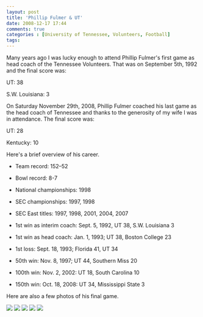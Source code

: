 ```yaml
---
layout: post
title: 'Phillip Fulmer & UT'
date: 2008-12-17 17:44
comments: true
categories : [University of Tennessee, Volunteers, Football]
tags:
---
```

Many years ago I was lucky enough to attend Phillip Fulmer's first game as head coach of the Tennessee Volunteers. That was on September 5th, 1992 and the final score was:

UT: 38

S.W. Louisiana: 3

On Saturday November 29th, 2008, Phillip Fulmer coached his last game as the head coach of Tennessee and thanks to the generosity of my wife I was in attendance. The final score was:

UT: 28

Kentucky: 10

Here's a brief overview of his career.

* Team record: 152–52

* Bowl record: 8-7

* National championships: 1998

* SEC championships: 1997, 1998

* SEC East titles: 1997, 1998, 2001, 2004, 2007

* 1st win as interim coach: Sept. 5, 1992, UT 38, S.W. Louisiana 3

* 1st win as head coach: Jan. 1, 1993; UT 38, Boston College 23

* 1st loss: Sept. 18, 1993; Florida 41, UT 34

* 50th win: Nov. 8, 1997; UT 44, Southern Miss 20

* 100th win: Nov. 2, 2002: UT 18, South Carolina 10

* 150th win: Oct. 18, 2008: UT 34, Mississippi State 3

Here are also a few photos of his final game.

<a href="/images/ut-2008/DSC_0001.JPG" rel="lightshow[UT vs KY][Phillip Fulmer Way]"><img src="/images/ut-2008/DSC_0001-tn.jpg"></a>
<a href="/images/ut-2008/DSC_0029.JPG" rel="lightshow[UT vs KY][Running through the T]"><img src="/images/ut-2008/DSC_0029-tn.jpg"></a>
<a href="/images/ut-2008/DSC_0065.JPG" rel="lightshow[UT vs KY][Toss Sweep and UT Scores]"><img src="/images/ut-2008/DSC_0065-tn.jpg"></a> 
<a href="/images/ut-2008/DSC_0097.JPG" rel="lightshow[UT vs KY][Me and the Wife]"><img src="/images/ut-2008/DSC_0097-tn.jpg"></a>
<a href="/images/ut-2008/DSC_0098.JPG" rel="lightshow[UT vs KY][Final Scoreboard]"><img src="/images/ut-2008/DSC_0098-tn.jpg"></a>



